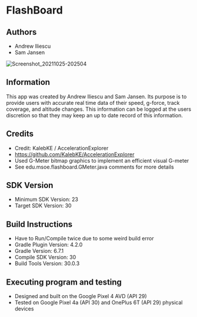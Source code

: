 # FlashBoard

## Authors
* Andrew Iliescu
* Sam Jansen

![Screenshot_20211025-202504](https://user-images.githubusercontent.com/55893587/138793047-30ff0f39-6878-4e83-b2e4-a9c6dd145a8f.png)


## Information
This app was created by Andrew Iliescu and Sam Jansen. Its
purpose is to provide users with accurate real time data of
their speed, g-force, track coverage, and altitude changes. This
information can be logged at the users discretion so that they may 
keep an up to date record of this information. 

## Credits
* Credit:  KalebKE / AccelerationExplorer
* https://github.com/KalebKE/AccelerationExplorer
* Used G-Meter bitmap graphics to implement an efficient visual G-meter
* See edu.msoe.flashboard.GMeter.java comments for more details

## SDK Version
* Minimum SDK Version: 23
* Target SDK Version: 30

## Build Instructions
* Have to Run/Compile twice due to some weird build error
* Gradle Plugin Version: 4.2.0
* Gradle Version: 6.7.1
* Compile SDK Version: 30
* Build Tools Version: 30.0.3


## Executing program and testing
 * Designed and built on the Google Pixel 4 AVD (API 29)
 * Tested on Google Pixel 4a (API 30) and OnePlus 6T (API 29) physical devices
